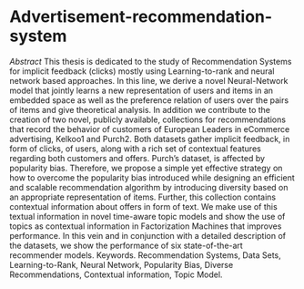 # Advertisement-recommendation-system
*Abstract*
This thesis is dedicated to the study of Recommendation Systems for implicit feedback (clicks) mostly using Learning-to-rank and neural network based approaches. In this line, we derive a novel Neural-Network model that jointly learns a new representation of users and items in an embedded space as well as the preference relation of users over the pairs of items and give theoretical analysis. In addition we contribute to the creation of two novel, publicly available, collections for recommendations that record the behavior of customers of European Leaders in eCommerce advertising, Kelkoo1 and Purch2. Both datasets gather implicit feedback, in form of clicks, of users, along with a rich set of contextual features regarding both customers and offers. Purch’s dataset, is affected by popularity bias. Therefore, we propose a simple yet effective strategy on how to overcome the popularity bias introduced while designing an efficient and scalable recommendation algorithm by introducing diversity based on an appropriate representation of items. Further, this collection contains contextual information about offers in form of text. We make use of this textual information in novel time-aware topic models and show the use of topics as contextual information in Factorization Machines that improves performance. In this vein and in conjunction with a detailed description of the datasets, we show the performance of six state-of-the-art recommender models. Keywords. Recommendation Systems, Data Sets, Learning-to-Rank, Neural Network, Popularity Bias, Diverse Recommendations, Contextual information, Topic Model. 
